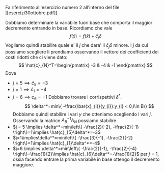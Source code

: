 Fa riferimento all'esercizio numero 2 all'interno del file [[esercizi30ottobre.pdf]].

Dobbiamo determinare la variabile fuori base che comporta il maggior decremento entrando in base.
Ricordiamo che vale
$$
f(\tilde{x})=f(\bar{x})+\hat{c}_{j}\delta
$$
Vogliamo quindi stabilire quale e' il $j$ che dara' il  $\hat{c}_{j}\delta$ minore.
I $j$ da cui possiamo scegliere li prendiamo osservando il vettore dei coefficienti dei costi ridotti che ci viene dato:
$$
\hat{c}_{N}^T=\begin{pmatrix}
-3 & -4 & -1
\end{pmatrix}
$$
Dove 
- $j=5 \implies\hat{c}_{5}=-3$
- $j=1\implies\hat{c}_{1}=-4$
- $j=6\implies c_{6}=-1$
Dobbiamo trovare i corrispettivi $\delta^*$. 
$$
\delta^*=min\{  -\frac{\bar{x}_{i}}{y_{i}}:y_{i} < 0,i\in B\}
$$
Dobbiamo quindi stabilire i vari $y$ che otteniamo scegliendo i vari $j$.
Osservando la matrice $A_{B}^{-1}A_{N}$ possiamo stabilire
- $j = 5 \implies \delta^*=min\left\{  -\frac{2}{-2}, -\frac{2}{-1}  \right\}=1\implies \hat{c}_{5}\delta^*=-3$ 
- $j=1\implies\delta^*=min\left\{  -\frac{3}{-1}, -\frac{2}{-2}  \right\}=1\implies \hat{c}_{1}\delta^*=-4$
- $j=6 \implies \delta^*=min\left\{  -\frac{2}{-1}, -\frac{2}{-4}  \right\}=\frac{1}{2}\implies \hat{c}_{6}\delta^*=-\frac{1}{2}$
per $j=1$, ossia facendo entrare la prima variabile in base ottengo il decremento maggiore.
